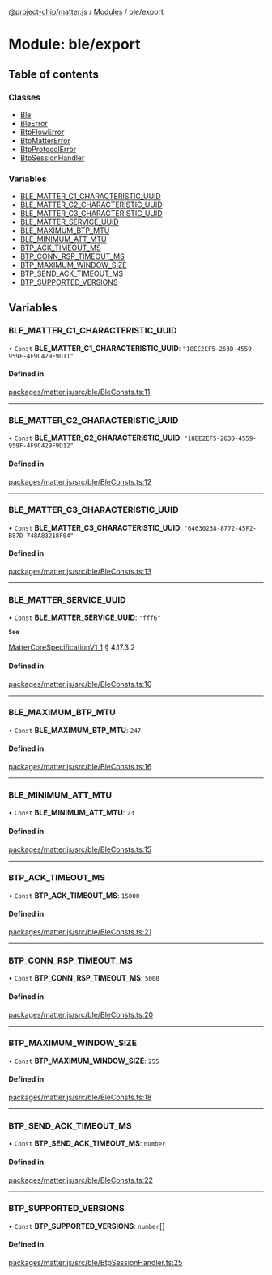[@project-chip/matter.js](../README.md) / [Modules](../modules.md) / ble/export

# Module: ble/export

## Table of contents

### Classes

- [Ble](../classes/ble_export.Ble.md)
- [BleError](../classes/ble_export.BleError.md)
- [BtpFlowError](../classes/ble_export.BtpFlowError.md)
- [BtpMatterError](../classes/ble_export.BtpMatterError.md)
- [BtpProtocolError](../classes/ble_export.BtpProtocolError.md)
- [BtpSessionHandler](../classes/ble_export.BtpSessionHandler.md)

### Variables

- [BLE\_MATTER\_C1\_CHARACTERISTIC\_UUID](ble_export.md#ble_matter_c1_characteristic_uuid)
- [BLE\_MATTER\_C2\_CHARACTERISTIC\_UUID](ble_export.md#ble_matter_c2_characteristic_uuid)
- [BLE\_MATTER\_C3\_CHARACTERISTIC\_UUID](ble_export.md#ble_matter_c3_characteristic_uuid)
- [BLE\_MATTER\_SERVICE\_UUID](ble_export.md#ble_matter_service_uuid)
- [BLE\_MAXIMUM\_BTP\_MTU](ble_export.md#ble_maximum_btp_mtu)
- [BLE\_MINIMUM\_ATT\_MTU](ble_export.md#ble_minimum_att_mtu)
- [BTP\_ACK\_TIMEOUT\_MS](ble_export.md#btp_ack_timeout_ms)
- [BTP\_CONN\_RSP\_TIMEOUT\_MS](ble_export.md#btp_conn_rsp_timeout_ms)
- [BTP\_MAXIMUM\_WINDOW\_SIZE](ble_export.md#btp_maximum_window_size)
- [BTP\_SEND\_ACK\_TIMEOUT\_MS](ble_export.md#btp_send_ack_timeout_ms)
- [BTP\_SUPPORTED\_VERSIONS](ble_export.md#btp_supported_versions)

## Variables

### BLE\_MATTER\_C1\_CHARACTERISTIC\_UUID

• `Const` **BLE\_MATTER\_C1\_CHARACTERISTIC\_UUID**: ``"18EE2EF5-263D-4559-959F-4F9C429F9D11"``

#### Defined in

[packages/matter.js/src/ble/BleConsts.ts:11](https://github.com/project-chip/matter.js/blob/ac2c2688/packages/matter.js/src/ble/BleConsts.ts#L11)

___

### BLE\_MATTER\_C2\_CHARACTERISTIC\_UUID

• `Const` **BLE\_MATTER\_C2\_CHARACTERISTIC\_UUID**: ``"18EE2EF5-263D-4559-959F-4F9C429F9D12"``

#### Defined in

[packages/matter.js/src/ble/BleConsts.ts:12](https://github.com/project-chip/matter.js/blob/ac2c2688/packages/matter.js/src/ble/BleConsts.ts#L12)

___

### BLE\_MATTER\_C3\_CHARACTERISTIC\_UUID

• `Const` **BLE\_MATTER\_C3\_CHARACTERISTIC\_UUID**: ``"64630238-8772-45F2-B87D-748A83218F04"``

#### Defined in

[packages/matter.js/src/ble/BleConsts.ts:13](https://github.com/project-chip/matter.js/blob/ac2c2688/packages/matter.js/src/ble/BleConsts.ts#L13)

___

### BLE\_MATTER\_SERVICE\_UUID

• `Const` **BLE\_MATTER\_SERVICE\_UUID**: ``"fff6"``

**`See`**

[MatterCoreSpecificationV1_1](../interfaces/spec_export.MatterCoreSpecificationV1_1.md) § 4.17.3.2

#### Defined in

[packages/matter.js/src/ble/BleConsts.ts:10](https://github.com/project-chip/matter.js/blob/ac2c2688/packages/matter.js/src/ble/BleConsts.ts#L10)

___

### BLE\_MAXIMUM\_BTP\_MTU

• `Const` **BLE\_MAXIMUM\_BTP\_MTU**: ``247``

#### Defined in

[packages/matter.js/src/ble/BleConsts.ts:16](https://github.com/project-chip/matter.js/blob/ac2c2688/packages/matter.js/src/ble/BleConsts.ts#L16)

___

### BLE\_MINIMUM\_ATT\_MTU

• `Const` **BLE\_MINIMUM\_ATT\_MTU**: ``23``

#### Defined in

[packages/matter.js/src/ble/BleConsts.ts:15](https://github.com/project-chip/matter.js/blob/ac2c2688/packages/matter.js/src/ble/BleConsts.ts#L15)

___

### BTP\_ACK\_TIMEOUT\_MS

• `Const` **BTP\_ACK\_TIMEOUT\_MS**: ``15000``

#### Defined in

[packages/matter.js/src/ble/BleConsts.ts:21](https://github.com/project-chip/matter.js/blob/ac2c2688/packages/matter.js/src/ble/BleConsts.ts#L21)

___

### BTP\_CONN\_RSP\_TIMEOUT\_MS

• `Const` **BTP\_CONN\_RSP\_TIMEOUT\_MS**: ``5000``

#### Defined in

[packages/matter.js/src/ble/BleConsts.ts:20](https://github.com/project-chip/matter.js/blob/ac2c2688/packages/matter.js/src/ble/BleConsts.ts#L20)

___

### BTP\_MAXIMUM\_WINDOW\_SIZE

• `Const` **BTP\_MAXIMUM\_WINDOW\_SIZE**: ``255``

#### Defined in

[packages/matter.js/src/ble/BleConsts.ts:18](https://github.com/project-chip/matter.js/blob/ac2c2688/packages/matter.js/src/ble/BleConsts.ts#L18)

___

### BTP\_SEND\_ACK\_TIMEOUT\_MS

• `Const` **BTP\_SEND\_ACK\_TIMEOUT\_MS**: `number`

#### Defined in

[packages/matter.js/src/ble/BleConsts.ts:22](https://github.com/project-chip/matter.js/blob/ac2c2688/packages/matter.js/src/ble/BleConsts.ts#L22)

___

### BTP\_SUPPORTED\_VERSIONS

• `Const` **BTP\_SUPPORTED\_VERSIONS**: `number`[]

#### Defined in

[packages/matter.js/src/ble/BtpSessionHandler.ts:25](https://github.com/project-chip/matter.js/blob/ac2c2688/packages/matter.js/src/ble/BtpSessionHandler.ts#L25)
